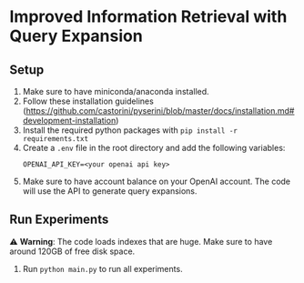 # Improved Information Retrieval with Query Expansion

## Setup
1. Make sure to have miniconda/anaconda installed.
2. Follow these installation guidelines (https://github.com/castorini/pyserini/blob/master/docs/installation.md#development-installation)
3. Install the required python packages with `pip install -r requirements.txt`
4. Create a `.env` file in the root directory and add the following variables:
    ```
    OPENAI_API_KEY=<your openai api key>
    ```
5. Make sure to have account balance on your OpenAI account. The code will use the API to generate query expansions.
   
## Run Experiments

⚠️ **Warning**: The code loads indexes that are huge. Make sure to have around 120GB of free disk space.

1. Run `python main.py` to run all experiments. 